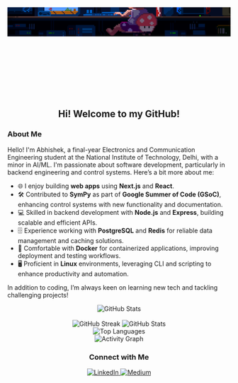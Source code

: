 <div align="center">

  <!-- Profile image -->
  <div style="width: 100%; height: 200px; overflow: hidden;">
    <img src="https://raw.githubusercontent.com/abhiphile/abhiphile/main/mario-gif.gif" style="width: 100%; margin-top: -50px;">
  </div>

  ## Hi! Welcome to my GitHub!

</div>


### About Me

Hello! I'm Abhishek, a final-year Electronics and Communication Engineering student at the National Institute of Technology, Delhi, with a minor in AI/ML. I'm passionate about software development, particularly in backend engineering and control systems. Here’s a bit more about me:

- 🌐 I enjoy building **web apps** using **Next.js** and **React**.
- 🛠️ Contributed to **SymPy** as part of **Google Summer of Code (GSoC)**, enhancing control systems with new functionality and documentation.
- 💻 Skilled in backend development with **Node.js** and **Express**, building scalable and efficient APIs.
- 🗄️ Experience working with **PostgreSQL** and **Redis** for reliable data management and caching solutions.
- 🐳 Comfortable with **Docker** for containerized applications, improving deployment and testing workflows.
- 🖥️ Proficient in **Linux** environments, leveraging CLI and scripting to enhance productivity and automation.

In addition to coding, I’m always keen on learning new tech and tackling challenging projects!


<div align="center">

  <!-- GitHub Stats Title -->
  <div>
    <img loading="lazy" src="https://readme-typing-svg.demolab.com?font=Poppins&weight=600&size=21&duration=1&pause=1&color=00B8B5&center=true&vCenter=true&repeat=false&width=200&height=31&lines=MY+GITHUB+STATS" alt="GitHub Stats">
  </div>
  <br/>

  <!-- GitHub Streak and Stats -->
  <div>
    <img loading="lazy" width="396" src="https://github-readme-streak-stats-mnex.vercel.app?user=abhiphile&hide_border=true&background=0D1117&stroke=8F33C4&ring=EB008B&fire=FFFFFF&currStreakNum=FFFFFF&sideNums=FFFFFF&currStreakLabel=EB008B&sideLabels=EB008B&dates=FFFFFF" alt="GitHub Streak">
    <img loading="lazy" width="396" src="https://github-readme-stats-mnex.vercel.app/api?username=abhiphile&rank_icon=percentile&show_icons=true&count_private=true&theme=react&title_color=EB008B&icon_color=EB008B&bg_color=0D1117&text_color=FFFFFF&hide_border=true" alt="GitHub Stats">
  </div>

  <!-- Most Used Languages -->
  <div>
    <img loading="lazy" width="325" src="https://github-readme-stats-mnex.vercel.app/api/top-langs/?username=abhiphile&hide=c%23,powershell,Mathematica,Ruby,Objective-C,Objective-C%2b%2b,Cuda&theme=react&text_color=FFFFFF&bg_color=0D1117&title_color=EB008B&langs_count=8&layout=compact&hide_border=true" alt="Top Languages">
  </div>

  <!-- GitHub Activity Graph -->
  <div>
    <img loading="lazy" src="https://github-readme-activity-graph-mnex.vercel.app/graph?username=abhiphile&bg_color=0d1117&color=00b8b5&line=eb008b&point=FFFFFF&area=true&hide_border=true" alt="Activity Graph">
  </div>

  ### Connect with Me

  <div>
    <a href="https://linkedin.com/in/abhishek-kumar-nitdelhi">
      <img src="https://img.shields.io/badge/LinkedIn-%230077B5.svg?logo=linkedin&logoColor=white" alt="LinkedIn">
    </a>
    <a href="https://medium.com/@krabhishek_">
      <img src="https://img.shields.io/badge/Medium-12100E?logo=medium&logoColor=white" alt="Medium">
    </a>
  </div>

</div>
